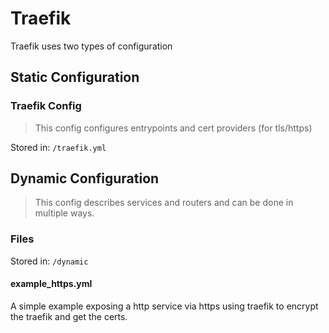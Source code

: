 # Traefik

Traefik uses two types of configuration

## Static Configuration

### Traefik Config
> This config configures entrypoints and cert providers (for tls/https)

Stored in: `/traefik.yml`

## Dynamic Configuration
> This config describes services and routers and can be done in multiple ways.

### Files
Stored in: `/dynamic`

#### example_https.yml
A simple example exposing a http service via https using traefik to encrypt the traefik and get the certs.